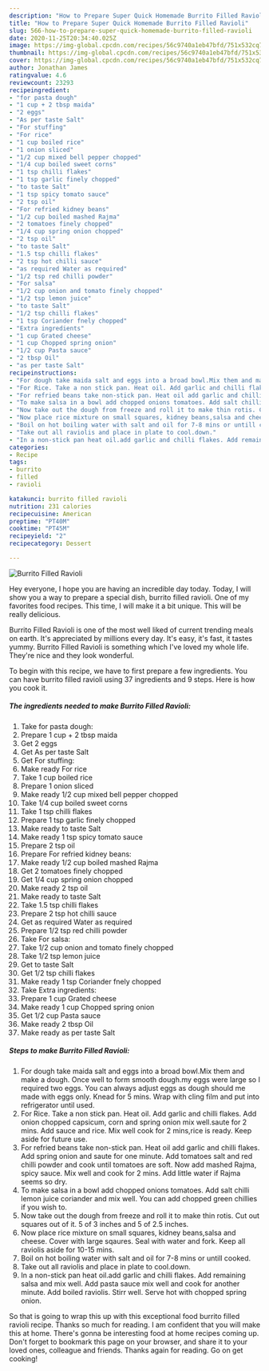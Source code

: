 ```yaml
---
description: "How to Prepare Super Quick Homemade Burrito Filled Ravioli"
title: "How to Prepare Super Quick Homemade Burrito Filled Ravioli"
slug: 566-how-to-prepare-super-quick-homemade-burrito-filled-ravioli
date: 2020-11-25T20:34:40.025Z
image: https://img-global.cpcdn.com/recipes/56c9740a1eb47bfd/751x532cq70/burrito-filled-ravioli-recipe-main-photo.jpg
thumbnail: https://img-global.cpcdn.com/recipes/56c9740a1eb47bfd/751x532cq70/burrito-filled-ravioli-recipe-main-photo.jpg
cover: https://img-global.cpcdn.com/recipes/56c9740a1eb47bfd/751x532cq70/burrito-filled-ravioli-recipe-main-photo.jpg
author: Jonathan James
ratingvalue: 4.6
reviewcount: 23293
recipeingredient:
- "for pasta dough"
- "1 cup + 2 tbsp maida"
- "2 eggs"
- "As per taste Salt"
- "For stuffing"
- "For rice"
- "1 cup boiled rice"
- "1 onion sliced"
- "1/2 cup mixed bell pepper chopped"
- "1/4 cup boiled sweet corns"
- "1 tsp chilli flakes"
- "1 tsp garlic finely chopped"
- "to taste Salt"
- "1 tsp spicy tomato sauce"
- "2 tsp oil"
- "For refried kidney beans"
- "1/2 cup boiled mashed Rajma"
- "2 tomatoes finely chopped"
- "1/4 cup spring onion chopped"
- "2 tsp oil"
- "to taste Salt"
- "1.5 tsp chilli flakes"
- "2 tsp hot chilli sauce"
- "as required Water as required"
- "1/2 tsp red chilli powder"
- "For salsa"
- "1/2 cup onion and tomato finely chopped"
- "1/2 tsp lemon juice"
- "to taste Salt"
- "1/2 tsp chilli flakes"
- "1 tsp Coriander fnely chopped"
- "Extra ingredients"
- "1 cup Grated cheese"
- "1 cup Chopped spring onion"
- "1/2 cup Pasta sauce"
- "2 tbsp Oil"
- "as per taste Salt"
recipeinstructions:
- "For dough take maida salt and eggs into a broad bowl.Mix them and make a dough. Once well to form smooth dough.my eggs were large so I required two eggs. You can always adjust eggs as dough should me made with eggs only. Knead for 5 mins. Wrap with cling film and put into refrigerator until used."
- "For Rice. Take a non stick pan. Heat oil. Add garlic and chilli flakes. Add onion chopped capsicum, corn and spring onion mix well.saute for 2 mins. Add sauce and rice. Mix well cook for 2 mins,rice is ready. Keep aside for future use."
- "For refried beans take non-stick pan. Heat oil add garlic and chilli flakes. Add spring onion and saute for one minute. Add tomatoes salt and red chilli powder and cook until tomatoes are soft. Now add mashed Rajma, spicy sauce. Mix well and cook for 2 mins. Add little water if Rajma seems so dry."
- "To make salsa in a bowl add chopped onions tomatoes. Add salt chilli lemon juice coriander and mix well. You can add chopped green chillies if you wish to."
- "Now take out the dough from freeze and roll it to make thin rotis. Cut out squares out of it. 5 of 3 inches and 5 of 2.5 inches."
- "Now place rice mixture on small squares, kidney beans,salsa and cheese. Cover with large sqaures. Seal with water and fork. Keep all raviolis aside for 10-15 mins."
- "Boil on hot boiling water with salt and oil for 7-8 mins or untill cooked."
- "Take out all raviolis and place in plate to cool.down."
- "In a non-stick pan heat oil.add garlic and chilli flakes. Add remaining salsa and mix well. Add pasta sauce mix well and cook for another minute. Add boiled raviolis. Stirr well. Serve hot with chopped spring onion."
categories:
- Recipe
tags:
- burrito
- filled
- ravioli

katakunci: burrito filled ravioli 
nutrition: 231 calories
recipecuisine: American
preptime: "PT40M"
cooktime: "PT45M"
recipeyield: "2"
recipecategory: Dessert

---
```



![Burrito Filled Ravioli](https://img-global.cpcdn.com/recipes/56c9740a1eb47bfd/751x532cq70/burrito-filled-ravioli-recipe-main-photo.jpg)

Hey everyone, I hope you are having an incredible day today. Today, I will show you a way to prepare a special dish, burrito filled ravioli. One of my favorites food recipes. This time, I will make it a bit unique. This will be really delicious.

Burrito Filled Ravioli is one of the most well liked of current trending meals on earth. It's appreciated by millions every day. It's easy, it's fast, it tastes yummy. Burrito Filled Ravioli is something which I've loved my whole life. They're nice and they look wonderful.




To begin with this recipe, we have to first prepare a few ingredients. You can have burrito filled ravioli using 37 ingredients and 9 steps. Here is how you cook it.

<!--inarticleads1-->

##### The ingredients needed to make Burrito Filled Ravioli:

1. Take for pasta dough:
1. Prepare 1 cup + 2 tbsp maida
1. Get 2 eggs
1. Get As per taste Salt
1. Get For stuffing:
1. Make ready For rice
1. Take 1 cup boiled rice
1. Prepare 1 onion sliced
1. Make ready 1/2 cup mixed bell pepper chopped
1. Take 1/4 cup boiled sweet corns
1. Take 1 tsp chilli flakes
1. Prepare 1 tsp garlic finely chopped
1. Make ready to taste Salt
1. Make ready 1 tsp spicy tomato sauce
1. Prepare 2 tsp oil
1. Prepare For refried kidney beans:
1. Make ready 1/2 cup boiled mashed Rajma
1. Get 2 tomatoes finely chopped
1. Get 1/4 cup spring onion chopped
1. Make ready 2 tsp oil
1. Make ready to taste Salt
1. Take 1.5 tsp chilli flakes
1. Prepare 2 tsp hot chilli sauce
1. Get as required Water as required
1. Prepare 1/2 tsp red chilli powder
1. Take For salsa:
1. Take 1/2 cup onion and tomato finely chopped
1. Take 1/2 tsp lemon juice
1. Get to taste Salt
1. Get 1/2 tsp chilli flakes
1. Make ready 1 tsp Coriander fnely chopped
1. Take Extra ingredients:
1. Prepare 1 cup Grated cheese
1. Make ready 1 cup Chopped spring onion
1. Get 1/2 cup Pasta sauce
1. Make ready 2 tbsp Oil
1. Make ready as per taste Salt




<!--inarticleads2-->

##### Steps to make Burrito Filled Ravioli:

1. For dough take maida salt and eggs into a broad bowl.Mix them and make a dough. Once well to form smooth dough.my eggs were large so I required two eggs. You can always adjust eggs as dough should me made with eggs only. Knead for 5 mins. Wrap with cling film and put into refrigerator until used.
1. For Rice. Take a non stick pan. Heat oil. Add garlic and chilli flakes. Add onion chopped capsicum, corn and spring onion mix well.saute for 2 mins. Add sauce and rice. Mix well cook for 2 mins,rice is ready. Keep aside for future use.
1. For refried beans take non-stick pan. Heat oil add garlic and chilli flakes. Add spring onion and saute for one minute. Add tomatoes salt and red chilli powder and cook until tomatoes are soft. Now add mashed Rajma, spicy sauce. Mix well and cook for 2 mins. Add little water if Rajma seems so dry.
1. To make salsa in a bowl add chopped onions tomatoes. Add salt chilli lemon juice coriander and mix well. You can add chopped green chillies if you wish to.
1. Now take out the dough from freeze and roll it to make thin rotis. Cut out squares out of it. 5 of 3 inches and 5 of 2.5 inches.
1. Now place rice mixture on small squares, kidney beans,salsa and cheese. Cover with large sqaures. Seal with water and fork. Keep all raviolis aside for 10-15 mins.
1. Boil on hot boiling water with salt and oil for 7-8 mins or untill cooked.
1. Take out all raviolis and place in plate to cool.down.
1. In a non-stick pan heat oil.add garlic and chilli flakes. Add remaining salsa and mix well. Add pasta sauce mix well and cook for another minute. Add boiled raviolis. Stirr well. Serve hot with chopped spring onion.




So that is going to wrap this up with this exceptional food burrito filled ravioli recipe. Thanks so much for reading. I am confident that you will make this at home. There's gonna be interesting food at home recipes coming up. Don't forget to bookmark this page on your browser, and share it to your loved ones, colleague and friends. Thanks again for reading. Go on get cooking!

